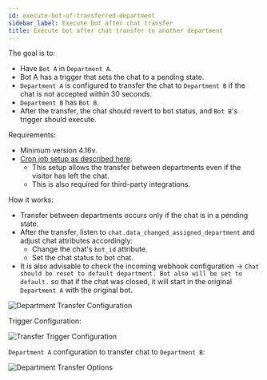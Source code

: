 ```yaml
---
id: execute-bot-of-transferred-department
sidebar_label: Execute bot after chat transfer
title: Execute bot after chat transfer to another department
---
```


The goal is to:

*   Have `Bot A` in `Department A`.
*   Bot A has a trigger that sets the chat to a pending state.
*   `Department A` is configured to transfer the chat to `Department B` if the chat is not accepted within 30 seconds.
*   `Department B` has `Bot B`.
*   After the transfer, the chat should revert to bot status, and `Bot B`'s trigger should execute.

Requirements:

*   Minimum version 4.16v.
*   [Cron job setup as described here](department-transfer.md#what-happens-then-user-closes-the-chat).
    *   This setup allows the transfer between departments even if the visitor has left the chat.
    *   This is also required for third-party integrations.

How it works:

*   Transfer between departments occurs only if the chat is in a pending state.
*   After the transfer, listen to `chat.data_changed_assigned_department` and adjust chat attributes accordingly:
    *   Change the chat's `bot_id` attribute.
    *   Set the chat status to bot chat.
*   It is also advisable to check the incoming webhook configuration -> `Chat should be reset to default department. Bot also will be set to default.` so that if the chat was closed, it will start in the original `Department A` with the original bot.

![Department Transfer Configuration](/img/bot/transfer/transfer-dep.png)

Trigger Configuration:

![Transfer Trigger Configuration](/img/bot/transfer/transfer-happened.png)

`Department A` configuration to transfer chat to `Department B`:

![Department Transfer Options](/img/bot/transfer/transfer-dep-options.png)


